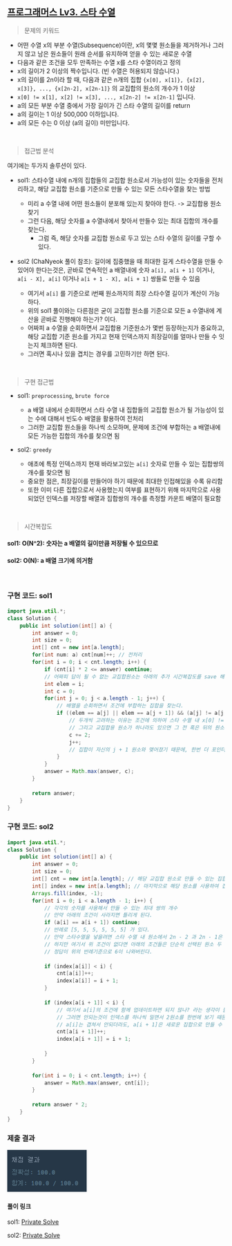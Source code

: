 ## [프로그래머스 Lv3. 스타 수열](https://school.programmers.co.kr/learn/courses/30/lessons/70130)

> 문제의 키워드

- 어떤 수열 x의 부분 수열(Subsequence)이란, x의 몇몇 원소들을 제거하거나 그러지 않고 남은 원소들이 원래 순서를 유지하여 얻을 수 있는 새로운 수열
- 다음과 같은 조건을 모두 만족하는 수열 x를 스타 수열이라고 정의
- x의 길이가 2 이상의 짝수입니다. (빈 수열은 허용되지 않습니다.)
- x의 길이를 2n이라 할 때, 다음과 같은 n개의 집합 `{x[0], x[1]}, {x[2], x[3]}, ..., {x[2n-2], x[2n-1]}` 의 교집합의 원소의 개수가 1 이상
- `x[0] != x[1], x[2] != x[3], ..., x[2n-2] != x[2n-1]` 입니다.
-  a의 모든 부분 수열 중에서 가장 길이가 긴 스타 수열의 길이를 return
- a의 길이는 1 이상 500,000 이하입니다.
- a의 모든 수는 0 이상 (a의 길이) 미만입니다.
<br/>

> 접근법 분석

여기에는 두가지 솔루션이 있다.

- sol1: 스타수열 내에 n개의 집합들의 교집합 원소로서 가능성이 있는 숫자들을 전처리하고, 해당 교집합 원소를 기준으로 만들 수 있는 모든 스타수열을 찾는 방법
    - 미리 a 수열 내에 어떤 원소들이 분포해 있는지 찾아야 한다. -> 교집합용 원소 찾기
    - 그런 다음, 해당 숫자를 a 수열내에서 찾아서 만들수 있는 최대 집합의 개수를 찾는다.
        - 그럼 즉, 해당 숫자를 교집합 원소로 두고 있는 스타 수열의 길이를 구할 수 있다.

- sol2 (ChaNyeok 풀이 참조): 길이에 집중했을 때 최대한 길게 스타수열을 만들 수 있어야 한다는것은, 곧바로 연속적인 a 배열내에 숫자 `a[i], a[i + 1]` 이거나, `a[i - X], a[i]` 이거나 `a[i + 1 - X], a[i + 1]` 쌍들로 만들 수 있음
    - 여기서 `a[i]` 를 기준으로 i번째 원소까지의 최장 스타수열 길이가 계산이 가능하다.
    - 위의 sol1 풀이와는 다른점은 굳이 교집합 원소를 기준으로 모든 a 수열내에 계산을 곧바로 진행해야 하는가? 이다.
    - 어짜피 a 수열을 순회하면서 교집합용 기준원소가 몇번 등장하는지가 중요하고, 해당 교집합 기준 원소를 가지고 현재 인덱스까지 최장길이를 얼마나 만들 수 잇는지 체크하면 된다.
    - 그러면 혹시나 있을 겹치는 경우를 고민하기만 하면 된다.

<br/>

> 구현 접근법

- sol1: `preprocessing`, `brute force`
    - a 배열 내에서 순회하면서 스타 수열 내 집합들의 교집합 원소가 될 가능성이 있는 수에 대해서 빈도수 배열을 활용하여 전처리
    - 그러한 교집합 원소들을 하나씩 소모하며, 문제에 조건에 부합하는 a 배열내에 모든 가능한 집합의 개수를 찾으면 됨

- sol2: `greedy`
    - 애초에 특정 인덱스까지 현재 바라보고있는 `a[i]` 숫자로 만들 수 있는 집합쌍의 개수를 찾으면 됨
    - 중요한 점은, 최장길이를 만들어야 하기 때문에 최대한 인접해있을 수록 유리함
    - 또한 이미 다른 집합으로서 사용했는지 여부를 표현하기 위해 마지막으로 사용되었던 인덱스를 저장할 배열과 집합쌍의 개수를 측정할 카운트 배열이 필요함


<br/>

> 시간복잡도

#### sol1: O(N^2): 숫자는 a 배열의 길이만큼 저장될 수 있으므로

#### sol2: O(N): a 배열 크기에 의거함

<br/>

### 구현 코드: sol1

```java
import java.util.*;
class Solution {
    public int solution(int[] a) {
        int answer = 0;
        int size = 0;
        int[] cnt = new int[a.length];
        for(int num: a) cnt[num]++; // 전처리
        for(int i = 0; i < cnt.length; i++) {
            if (cnt[i] * 2 <= answer) continue; 
            // 어짜피 답이 될 수 없는 교집합원소는 아래의 추가 시간복잡도를 save 해야한다.
            int elem = i;
            int c = 0;
            for(int j = 0; j < a.length - 1; j++) {
                // 배열을 순회하면서 조건에 부합하는 집합을 찾는다.
                if ((elem == a[j] || elem == a[j + 1]) && (a[j] != a[j + 1])) {
                    // 두개씩 고려하는 이유는 조건에 의하여 스타 수열 내 x[0] != x[1]  이어야 하기 때문이다.
                    // 그리고 교집합용 원소가 하나라도 있으면 그 전 혹은 뒤의 원소와 결합되어 스타 수열 내 집합으로 추가 될 수 있다.
                    c += 2;
                    j++;
                    // 집합이 자신의 j + 1 원소와 맺어졌기 때문에, 한번 더 포인터를 옮겨야 한다.
                }
            }
            answer = Math.max(answer, c);
        }
        
        return answer;
    }
}
```

### 구현 코드: sol2

```java
import java.util.*;
class Solution {
    public int solution(int[] a) {
        int answer = 0;
        int size = 0;
        int[] cnt = new int[a.length]; // 해당 교집합 원소로 만들 수 있는 집합 쌍의 개수를 저장
        int[] index = new int[a.length]; // 마지막으로 해당 원소를 사용하여 집합을 만든 인덱스를 저장
        Arrays.fill(index, -1);
        for(int i = 0; i < a.length - 1; i++) {
            // 각각의 숫자를 사용해서 만들 수 있는 최대 쌍의 개수
            // 만약 아래의 조건이 사라지면 틀리게 된다.
            if (a[i] == a[i + 1]) continue;
            // 반례로 [5, 5, 5, 5, 5, 5] 가 있다.
            // 만약 스타수열을 넣을려면 스타 수열 내 원소에서 2n - 2 과 2n - 1은 절대로 같아선 안된다.
            // 하지만 여기서 위 조건이 없다면 아래의 조건들은 단순히 선택된 원소 두 가지의 집합가능성을 보는것이기 때문에
            // 정답이 위의 반례기준으로 6이 나와버린다.
            
            if (index[a[i]] < i) {
                cnt[a[i]]++;
                index[a[i]] = i + 1;
            }
            
            if (index[a[i + 1]] < i) {
                // 여기서 a[i]의 조건에 함께 업데이트하면 되지 않나? 라는 생각이 들 수 있다.
                // 그러면 안되는것이 인덱스를 하나씩 밀면서 2원소를 한번에 보기 때문에, 
                // a[i]는 겹쳐서 안되더라도, a[i + 1]은 새로운 집합으로 만들 수 있다.
                cnt[a[i + 1]]++;
                index[a[i + 1]] = i + 1;
                
            }
        }
        
        for(int i = 0; i < cnt.length; i++) {
            answer = Math.max(answer, cnt[i]);
        }
         
        return answer * 2;
    }
}
```
### 제출 결과

<img src="./result.png"/>


#### 풀이 링크

sol1: [Private Solve](https://github.com/The-Four-Error-Pickers/Algorithm-Study/blob/main/Private%20Solve/70130.%20%EC%8A%A4%ED%83%80%20%EC%88%98%EC%97%B4/HaeChang/2025-1-10T0451/Solution.java)

sol2: [Private Solve](https://github.com/The-Four-Error-Pickers/Algorithm-Study/blob/main/Private%20Solve/70130.%20%EC%8A%A4%ED%83%80%20%EC%88%98%EC%97%B4/HaeChang/2025-1-10T14633/Solution.java)
